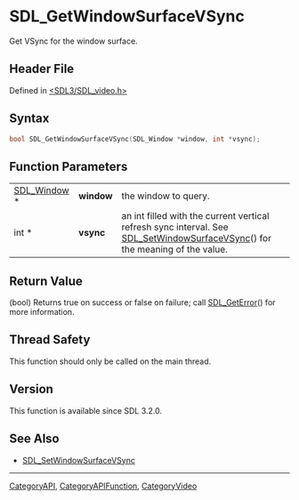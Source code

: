 # SDL_GetWindowSurfaceVSync

Get VSync for the window surface.

## Header File

Defined in [<SDL3/SDL_video.h>](https://github.com/libsdl-org/SDL/blob/main/include/SDL3/SDL_video.h)

## Syntax

```c
bool SDL_GetWindowSurfaceVSync(SDL_Window *window, int *vsync);
```

## Function Parameters

|                            |            |                                                                                                                                                           |
| -------------------------- | ---------- | --------------------------------------------------------------------------------------------------------------------------------------------------------- |
| [SDL_Window](SDL_Window) * | **window** | the window to query.                                                                                                                                      |
| int *                      | **vsync**  | an int filled with the current vertical refresh sync interval. See [SDL_SetWindowSurfaceVSync](SDL_SetWindowSurfaceVSync)() for the meaning of the value. |

## Return Value

(bool) Returns true on success or false on failure; call
[SDL_GetError](SDL_GetError)() for more information.

## Thread Safety

This function should only be called on the main thread.

## Version

This function is available since SDL 3.2.0.

## See Also

- [SDL_SetWindowSurfaceVSync](SDL_SetWindowSurfaceVSync)

----
[CategoryAPI](CategoryAPI), [CategoryAPIFunction](CategoryAPIFunction), [CategoryVideo](CategoryVideo)


